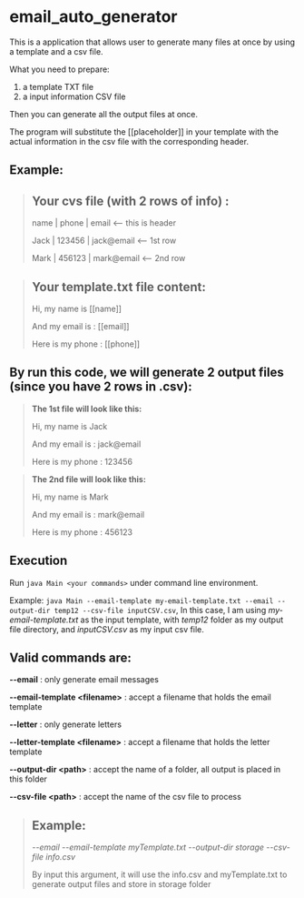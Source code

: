 # email_auto_generator
This is a application that allows user to generate many files at once by using a template and a csv file.

What you need to prepare:
1. a template TXT file
2. a input information CSV file

Then you can generate all the output files at once.

The program will substitute the [[placeholder]] in your template with the actual information in the csv file with the corresponding header.

## Example:

> Your cvs file (with 2 rows of info) :
>-
>
>name   | phone   | email       <-- this is header
>
>Jack   | 123456  | jack@email  <-- 1st row
>
>Mark   | 456123  | mark@email  <-- 2nd row


 
> Your template.txt file content:
>-
>
>Hi, my name is [[name]]
>
>And my email is : [[email]]
>
>Here is my phone : [[phone]]


## By run this code, we will generate 2 output files (since you have 2 rows in .csv):

>**The 1st file will look like this:**
>
>Hi, my name is Jack
>
>And my email is : jack@email
>
>Here is my phone : 123456

> 
>**The 2nd file will look like this:**
>
>Hi, my name is Mark
>
>And my email is : mark@email
>
>Here is my phone : 456123

## Execution

Run `java Main <your commands>` under command line environment.

Example: `java Main --email-template my-email-template.txt --email --output-dir temp12 --csv-file inputCSV.csv`, In this case, I am using _my-email-template.txt_ as the input template, with _temp12_ folder as my output file directory, and _inputCSV.csv_ as my input csv file.


## Valid commands are:

**--email** : only generate email messages

**--email-template \<filename>** : accept a filename that holds the email
template

**--letter** : only generate letters

**--letter-template \<filename>** : accept a filename that holds the letter
template

**--output-dir \<path>** : accept the name of a folder, all output is placed in this folder

**--csv-file \<path>** : accept the name of the csv file to process

>Example:
>-
>_--email --email-template myTemplate.txt --output-dir storage --csv-file info.csv_
>
>By input this argument, it will use the info.csv and myTemplate.txt to generate output files and store in storage folder
